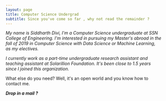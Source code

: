 ```yaml
---
layout: page
title: Computer Science Undergrad
subtitle: Since you've come so far , why not read the remainder ?
---
```


_My name is Siddharth Divi, I'm a Computer Science undergraduate at SSN College of Engineering.
I'm interested in pursuing my Master's abroad in the fall of 2019 in Computer Science with
Data Science or Machine Learning, as my electives._

_I currently work as a part-time undergraduate research assistant and teaching assistant at
Solarillion Foundation. It's been close to 1.5 years since I joined this organization._

What else do you need? Well, it's an open world and you know how to contact me.

**_Drop in a mail ?_**
